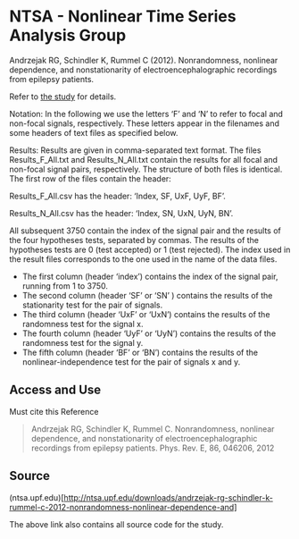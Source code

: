 # NTSA - Nonlinear Time Series Analysis Group


Andrzejak RG, Schindler K, Rummel C (2012). Nonrandomness, nonlinear dependence, and nonstationarity of electroencephalographic recordings from epilepsy patients.

Refer to [the study](./Andrzejak-PhysicalReviewE2012.pdf) for details.

Notation: In the following we use the letters ‘F’ and ‘N’ to refer to focal and non-focal signals, respectively. These letters appear in the filenames and some headers of text files as specified below.

Results: Results are given in comma-separated text format. The files Results_F_All.txt and Results_N_All.txt contain the results for all focal and non-focal signal pairs, respectively. The structure of both files is identical. The first row of the files contain the header:

Results_F_All.csv has the header: ‘Index, SF, UxF, UyF, BF’.

Results_N_All.csv has the header: ‘Index, SN, UxN, UyN, BN’.

All subsequent 3750 contain the index of the signal pair and the results of the four hypotheses tests, separated by commas. The results of the hypotheses tests are 0 (test accepted) or 1 (test rejected). The index used in the result files corresponds to the one used in the name of the data files.
 
* The first column (header ‘index’) contains the index of the signal pair, running from 1 to 3750. 
* The second column (header ‘SF’ or ‘SN’ ) contains the results of the stationarity test for the pair of signals. 
* The third column (header ‘UxF’ or ‘UxN’) contains the results of the randomness test for the signal x. 
* The fourth column (header ‘UyF’ or ‘UyN’) contains the results of the randomness test for the signal y. 
* The fifth column (header ‘BF’ or ‘BN’) contains the results of the nonlinear-independence test for the pair of signals x and y.

 
## Access and Use
Must cite this Reference

> Andrzejak RG, Schindler K, Rummel C. Nonrandomness, nonlinear dependence, and nonstationarity of electroencephalographic recordings from epilepsy patients. Phys. Rev. E, 86, 046206, 2012


 


## Source
(ntsa.upf.edu)[http://ntsa.upf.edu/downloads/andrzejak-rg-schindler-k-rummel-c-2012-nonrandomness-nonlinear-dependence-and]

The above link also contains all source code for the study.